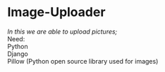 # Image-Uploader
_In this we are able to upload pictures;_
<br>
Need:
<br> Python
<br> Django
<br> Pillow (Python open source library used for images)

